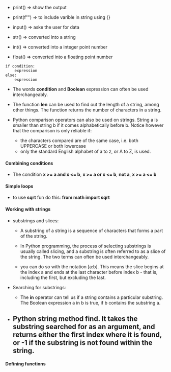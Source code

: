 * print() => show the output

* print(f"") => to include varible in string using {}

* input() => aske the user for data

* str() => converted into a string

* int() => converted into a integer point number

* float() => converted into a floating point number

``` 
if condition:
    expression
else:
    expression
```

* The words **condition** and **Boolean** expression can often be used interchangeably.

* The function **len** can be used to find out the length of a string, among other things. The function returns the number of characters in a string.

* Python comparison operators can also be used on strings. String a is smaller than string b if it comes alphabetically before b. Notice however that the comparison is only reliable if:

	* the characters compared are of the same case, i.e. both UPPERCASE or both lowercase
	* only the standard English alphabet of a to z, or A to Z, is used.

#### Combining conditions

* The condition **x >= a and x <= b**, **x >= a or x <= b**, **not a**, **x >= a <= b**


#### Simple loops

* to use **sqrt** fun do this: **from math import sqrt**


#### Working with strings

* substrings and slices:

    * A substring of a string is a sequence of characters that forms a part of the string. 

    * In Python programming, the process of selecting substrings is usually called slicing, and a substring is often referred to as a slice of the string. The two terms can often be used interchangeably.

    * you can do so with the notation [a:b]. This means the slice begins at the index a and ends at the last character before index b - that is, including the first, but excluding the last.


* Searching for substrings:
    * The **in** operator can tell us if a string contains a particular substring. The Boolean expression a in b is true, if b contains the substring a.

*  Python string method **find**. It takes the substring searched for as an argument, and returns either the first index where it is found, or -1 if the substring is not found within the string.
    - 

#### Defining functions















 
